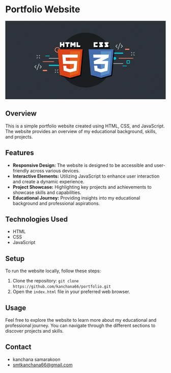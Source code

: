 # Portfolio Website
<p align="center">
<img src="https://github.com/kanchana66/portfolio./blob/main/html.css.png"/>
</p>

## Overview

This is a simple portfolio website created using HTML, CSS, and JavaScript. The website provides an overview of my educational background, skills, and projects.

## Features

- **Responsive Design:** The website is designed to be accessible and user-friendly across various devices.
- **Interactive Elements:** Utilizing JavaScript to enhance user interaction and create a dynamic experience.
- **Project Showcase:** Highlighting key projects and achievements to showcase skills and capabilities.
- **Educational Journey:** Providing insights into my educational background and professional aspirations.

## Technologies Used

- HTML
- CSS
- JavaScript

## Setup

To run the website locally, follow these steps:

1. Clone the repository: `git clone https://github.com/kanchana66/portfolio.git`
2. Open the `index.html` file in your preferred web browser.

## Usage

Feel free to explore the website to learn more about my educational and professional journey. You can navigate through the different sections to discover projects and skills.


## Contact

- kanchana samarakoon
- smtkanchana66@gmail.com
